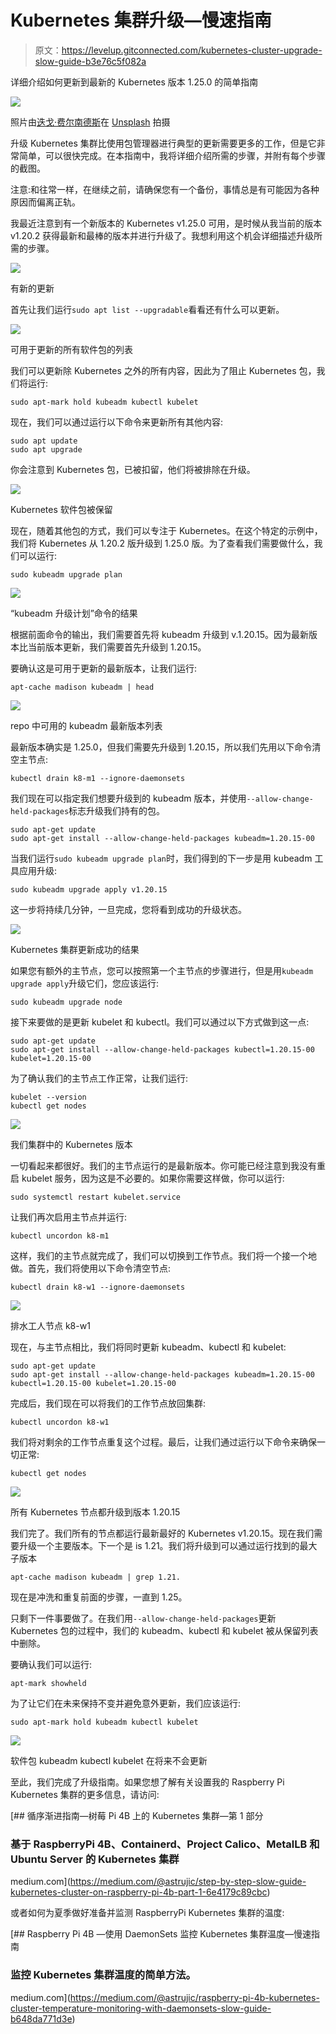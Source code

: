 # Kubernetes 集群升级—慢速指南

> 原文：<https://levelup.gitconnected.com/kubernetes-cluster-upgrade-slow-guide-b3e76c5f082a>

详细介绍如何更新到最新的 Kubernetes 版本 1.25.0 的简单指南

![](img/a56d29689c9666c7370b62543ceb3fd0.png)

照片由[迭戈·费尔南德斯](https://unsplash.com/@diegitane?utm_source=medium&utm_medium=referral)在 [Unsplash](https://unsplash.com?utm_source=medium&utm_medium=referral) 拍摄

升级 Kubernetes 集群比使用包管理器进行典型的更新需要更多的工作，但是它非常简单，可以很快完成。在本指南中，我将详细介绍所需的步骤，并附有每个步骤的截图。

注意:和往常一样，在继续之前，请确保您有一个备份，事情总是有可能因为各种原因而偏离正轨。

我最近注意到有一个新版本的 Kubernetes v1.25.0 可用，是时候从我当前的版本 v1.20.2 获得最新和最棒的版本并进行升级了。我想利用这个机会详细描述升级所需的步骤。

![](img/066a73614ef62bfd11a458d2cf82b0af.png)

有新的更新

首先让我们运行`sudo apt list --upgradable`看看还有什么可以更新。

![](img/55b06e649ed851b189328dd4e4de1c89.png)

可用于更新的所有软件包的列表

我们可以更新除 Kubernetes 之外的所有内容，因此为了阻止 Kubernetes 包，我们将运行:

```
sudo apt-mark hold kubeadm kubectl kubelet
```

现在，我们可以通过运行以下命令来更新所有其他内容:

```
sudo apt update
sudo apt upgrade
```

你会注意到 Kubernetes 包，已被扣留，他们将被排除在升级。

![](img/05db06f46929f5c4119a7a03640bdc26.png)

Kubernetes 软件包被保留

现在，随着其他包的方式，我们可以专注于 Kubernetes。在这个特定的示例中，我们将 Kubernetes 从 1.20.2 版升级到 1.25.0 版。为了查看我们需要做什么，我们可以运行:

```
sudo kubeadm upgrade plan
```

![](img/00e9babf478f052c3f997ae51eab8ef2.png)

“kubeadm 升级计划”命令的结果

根据前面命令的输出，我们需要首先将 kubeadm 升级到 v.1.20.15。因为最新版本比当前版本更新，我们需要首先升级到 1.20.15。

要确认这是可用于更新的最新版本，让我们运行:

```
apt-cache madison kubeadm | head
```

![](img/08f3ab02c394686c243d51face468b61.png)

repo 中可用的 kubeadm 最新版本列表

最新版本确实是 1.25.0，但我们需要先升级到 1.20.15，所以我们先用以下命令清空主节点:

```
kubectl drain k8-m1 --ignore-daemonsets
```

我们现在可以指定我们想要升级到的 kubeadm 版本，并使用`--allow-change-held-packages`标志升级我们持有的包。

```
sudo apt-get update
sudo apt-get install --allow-change-held-packages kubeadm=1.20.15-00
```

当我们运行`sudo kubeadm upgrade plan`时，我们得到的下一步是用 kubeadm 工具应用升级:

```
sudo kubeadm upgrade apply v1.20.15
```

这一步将持续几分钟，一旦完成，您将看到成功的升级状态。

![](img/d48e543c241bf2bd8b008316531b3db6.png)

Kubernetes 集群更新成功的结果

如果您有额外的主节点，您可以按照第一个主节点的步骤进行，但是用`kubeadm upgrade apply`升级它们，您应该运行:

```
sudo kubeadm upgrade node
```

接下来要做的是更新 kubelet 和 kubectl。我们可以通过以下方式做到这一点:

```
sudo apt-get update
sudo apt-get install --allow-change-held-packages kubectl=1.20.15-00 kubelet=1.20.15-00
```

为了确认我们的主节点工作正常，让我们运行:

```
kubelet --version
kubectl get nodes
```

![](img/d3cf67ec1485b1b734c525e20f2c50ba.png)

我们集群中的 Kubernetes 版本

一切看起来都很好。我们的主节点运行的是最新版本。你可能已经注意到我没有重启 kubelet 服务，因为这是不必要的。如果你需要这样做，你可以运行:

```
sudo systemctl restart kubelet.service
```

让我们再次启用主节点并运行:

```
kubectl uncordon k8-m1
```

这样，我们的主节点就完成了，我们可以切换到工作节点。我们将一个接一个地做。首先，我们将使用以下命令清空节点:

```
kubectl drain k8-w1 --ignore-daemonsets
```

![](img/0fd37963a18e51e5707522a4a2d7d38a.png)

排水工人节点 k8-w1

现在，与主节点相比，我们将同时更新 kubeadm、kubectl 和 kubelet:

```
sudo apt-get update
sudo apt-get install --allow-change-held-packages kubeadm=1.20.15-00 kubectl=1.20.15-00 kubelet=1.20.15-00
```

完成后，我们现在可以将我们的工作节点放回集群:

```
kubectl uncordon k8-w1
```

我们将对剩余的工作节点重复这个过程。最后，让我们通过运行以下命令来确保一切正常:

```
kubectl get nodes
```

![](img/15930eaab8b3eb7a761ff097c09fe25f.png)

所有 Kubernetes 节点都升级到版本 1.20.15

我们完了。我们所有的节点都运行最新最好的 Kubernetes v1.20.15。现在我们需要升级一个主要版本。下一个是 is 1.21。我们将升级到可以通过运行找到的最大子版本

```
apt-cache madison kubeadm | grep 1.21.
```

现在是冲洗和重复前面的步骤，一直到 1.25。

只剩下一件事要做了。在我们用`--allow-change-held-packages`更新 Kubernetes 包的过程中，我们的 kubeadm、kubectl 和 kubelet 被从保留列表中删除。

要确认我们可以运行:

```
apt-mark showheld
```

为了让它们在未来保持不变并避免意外更新，我们应该运行:

```
sudo apt-mark hold kubeadm kubectl kubelet
```

![](img/e9192e405f1ee7c84ea25a6d266debcd.png)

软件包 kubeadm kubectl kubelet 在将来不会更新

至此，我们完成了升级指南。如果您想了解有关设置我的 Raspberry Pi Kubernetes 集群的更多信息，请访问:

[](https://medium.com/@astrujic/step-by-step-slow-guide-kubernetes-cluster-on-raspberry-pi-4b-part-1-6e4179c89cbc) [## 循序渐进指南—树莓 Pi 4B 上的 Kubernetes 集群—第 1 部分

### 基于 RaspberryPi 4B、Containerd、Project Calico、MetalLB 和 Ubuntu Server 的 Kubernetes 集群

medium.com](https://medium.com/@astrujic/step-by-step-slow-guide-kubernetes-cluster-on-raspberry-pi-4b-part-1-6e4179c89cbc) 

或者如何为夏季做好准备并监测 RaspberryPi Kubernetes 集群的温度:

[](https://medium.com/@astrujic/raspberry-pi-4b-kubernetes-cluster-temperature-monitoring-with-daemonsets-slow-guide-b648da771d3e) [## Raspberry Pi 4B —使用 DaemonSets 监控 Kubernetes 集群温度—慢速指南

### 监控 Kubernetes 集群温度的简单方法。

medium.com](https://medium.com/@astrujic/raspberry-pi-4b-kubernetes-cluster-temperature-monitoring-with-daemonsets-slow-guide-b648da771d3e)